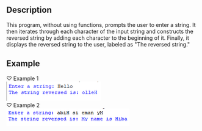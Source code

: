 ## Description
This program, without using functions, prompts the user to enter a string. It then iterates through each character of the input string and constructs the reversed string by adding each character to the beginning of it. Finally, it displays the reversed string to the user, labeled as "The reversed string."
## Example
♡ Example 1  
<img src="example1.png">  
♡ Example 2  
<img src="example2.png">

